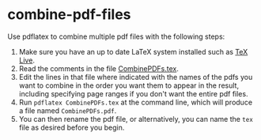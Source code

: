 # combine-pdf-files

Use pdflatex to combine multiple pdf files with the following steps:
1. Make sure you have an up to date LaTeX system installed such as [TeX Live](https://www.tug.org/texlive/).
2. Read the comments in the file [CombinePDFs.tex](CombinePDFs.tex).
3. Edit the lines in that file where indicated with the names of the pdfs you want 
  to combine in the order you want them to appear in the result, including specifying 
  page ranges if you don't want the entire pdf files.
4. Run `pdflatex CombinePDFs.tex` at the command line, which will produce a file named `CombinePDFs.pdf`.
5. You can then rename the pdf file, or alternatively, you can name the `tex` file as
  desired before you begin.
